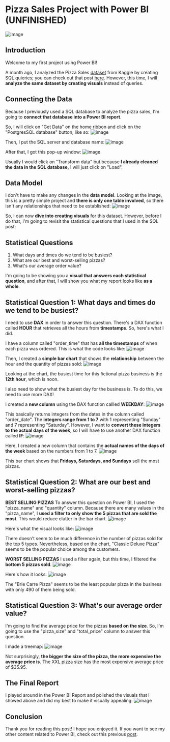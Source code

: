 # Pizza Sales Project with Power BI (UNFINISHED)

![image](https://user-images.githubusercontent.com/112503726/204071711-67ca7787-bdb3-4bd0-805c-a99dbf820071.png)

## Introduction
Welcome to my first project using Power BI! 

A month ago, I analyzed the Pizza Sales [dataset](https://www.kaggle.com/datasets/shilongzhuang/pizza-sales) from Kaggle by creating SQL quieries; you can check out that post [here](https://medium.com/@dylanhgs/analyzing-pizza-sales-using-sql-1550fb7a93de). However, this time, I will **analyze the same dataset by creating visuals** instead of queries. 

## Connecting the Data 
Because I previously used a SQL database to analyze the pizza sales, I'm going to **connect that database into a Power BI report**. 

So, I will click on "Get Data" on the home ribbon and click on the "PostgresSQL database" button, like so:
![image](https://user-images.githubusercontent.com/112503726/204120902-b1d05997-357b-4684-8f36-42adc48ae668.png)

Then, I put the SQL server and database name:
![image](https://user-images.githubusercontent.com/112503726/204120934-c8eb400a-34c1-4859-8f03-6915f3f44003.png)

After that, I got this pop-up window:
![image](https://user-images.githubusercontent.com/112503726/204121034-9f842dcd-528f-4317-8118-7eb35e09c763.png)

Usually I would click on "Transform data" but because **I already cleaned the data in the SQL database,** I will just click on "Load".

## Data Model
I don't have to make any changes in the **data model**. Looking at the image, this is a pretty simple project and **there is only one table involved**, so there isn't any relationships that need to be established:
![image](https://user-images.githubusercontent.com/112503726/204121170-08ca2a57-b3b9-4470-ae0c-69d719d445b7.png)

So, I can now **dive into creating visuals** for this dataset. However, before I do that, I'm going to revisit the statistical questions that I used in the SQL post:
## Statistical Questions
1. What days and times do we tend to be busiest?
2. What are our best and worst-selling pizzas?
3. What's our average order value?

I'm going to be showing you a **visual that answers each statistical question**, and after that, I will show you what my report looks like **as a whole**.

## Statistical Question 1: What days and times do we tend to be busiest?
I need to use **DAX** in order to answer this question. There's a DAX function called **HOUR** that retrieves all the hours from **timestamps**. So, here's what I did.

I have a column called "order_time" that has **all the timestamps** of when each pizza was ordered. This is what the code looks like:
![image](https://user-images.githubusercontent.com/112503726/204455298-764d92a3-6eeb-4492-ae0d-b872ac719336.png)

Then, I created a **simple bar chart** that shows the **relationship** between the hour and the quantity of pizzas sold:
![image](https://user-images.githubusercontent.com/112503726/204456915-40459465-5b4d-41c6-a485-240e487bd1ae.png)

Looking at the chart, the busiest time for this fictional pizza business is the **12th hour**, which is noon.

I also need to show what the busiest day for the business is. To do this, we need to use more DAX!

I created a **new column** using the DAX function callled **WEEKDAY**:
![image](https://user-images.githubusercontent.com/112503726/205429230-35899fb9-55e3-45b5-8ae2-ba6baaa72579.png)

This basically returns integers from the dates in the column called "order_date". The **integers range from 1 to 7** with 1 representing "Sunday" and 7 representing "Saturday". However, I want to **convert these integers to the actual days of the week**, so I will have to use another DAX function called **IF**:
![image](https://user-images.githubusercontent.com/112503726/205469391-cf54a47d-2ba0-4a04-80a3-4269e925ca9b.png)

Here, I created a new column that contains the **actual names of the days of the week** based on the numbers from 1 to 7. 
![image](https://user-images.githubusercontent.com/112503726/205469529-76f110e3-7d0f-481e-ba36-9b319482bef5.png)

This bar chart shows that **Fridays, Saturdays, and Sundays** sell the most pizzas. 

## Statistical Question 2: What are our best and worst-selling pizzas?
**BEST SELLING PIZZAS**
To answer this question on Power BI, I used the "pizza_name" and "quantity" column. Because there are many values in the "pizza_name", I **used a filter to only show the 5 pizzas that are sold the most**. This would reduce clutter in the bar chart. 
![image](https://user-images.githubusercontent.com/112503726/205469782-1a9f5831-c604-4348-afa4-c791b062d345.png)

Here's what the visual looks like:
![image](https://user-images.githubusercontent.com/112503726/205469851-32184e6f-179e-4940-a66b-aa2f0c2aec56.png)

There doesn't seem to be much difference in the number of pizzas sold for the top 5 types. Nevertheless, based on the chart, "Classic Deluxe Pizza" seems to be the popular choice among the customers. 

**WORST SELLING PIZZAS**
I used a filter again, but this time, I filtered the **bottom 5 pizzas sold**. 
![image](https://user-images.githubusercontent.com/112503726/205469997-60133bad-8f67-4d7e-8b32-5d3105d6be3e.png)

Here's how it looks:
![image](https://user-images.githubusercontent.com/112503726/205470001-ff8ac2ca-01db-4eca-87fa-4eb3b39abb02.png)

The "Brie Carre Pizza" seems to be the least popular pizza in the business with only 490 of them being sold.

## Statistical Question 3: What's our average order value?
I'm going to find the average price for the pizzas **based on the size**. So, I'm going to use the "pizza_size" and "total_price" column to answer this question. 

I made a treemap:
![image](https://user-images.githubusercontent.com/112503726/205470740-1878a87f-bd35-4f6b-9316-77ce09792388.png)

Not surprisingly, **the bigger the size of the pizza, the more expensive the average price is**. The XXL pizza size has the most expensive average price of $35.95.

## The Final Report
I played around in the Power BI Report and polished the visuals that I showed above and did my best to make it visually appealing:
![image](https://user-images.githubusercontent.com/112503726/205553915-cc0dba6b-30f6-4f61-a92f-f71426247f6d.png)


## Conclusion
Thank you for reading this post! I hope you enjoyed it. If you want to see my other content related to Power BI, check out this previous [post](https://medium.com/@dylanhgs/what-is-power-bi-4af26ec0a9cd). 
